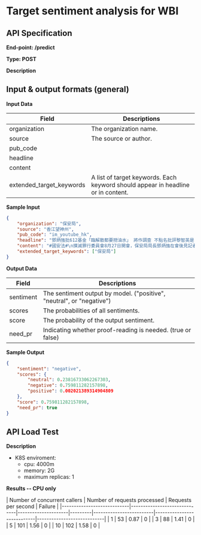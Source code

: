 # **Target sentiment analysis for WBI**

## API Specification

**End-point: /predict**

**Type: POST**

**Description**


## Input & output formats (general)


**Input Data**

| Field                    | Descriptions                                                                     |
|--------------------------|----------------------------------------------------------------------------------|
| organization             | The organization name.                                                           |
| source                   | The source or author.                                                            |
| pub_code                 |                                                                                  |
| headline                 |                                                                                  |
| content                  |                                                                                  |
| extended_target_keywords | A list of target keywords. Each keyword should appear in headline or in content. |

**Sample Input**

```json
{
    "organization": "保安局", 
    "source": "香江望神州", 
    "pub_code": "im_youtube_hk",
    "headline": "鄧炳強批612基金「臨解散都要撈油水」 將作調查 不點名批評黎智英是「主腦」",
    "content": "#國安法#\n撲滅罪行委員會8月27日開會，保安局局長鄧炳強在會後見記者",
    "extended_target_keywords": ["保安局"]
}

```

**Output Data**

| Field     | Descriptions                                                          |
|-----------|-----------------------------------------------------------------------|
| sentiment | The sentiment output by model. ("positive", "neutral", or "negative") |
| scores    | The probabilities of all sentiments.                                  |
| score     | The probability of the output sentiment.                              |
| need_pr   | Indicating whether proof-reading is needed. (true or false)           |


**Sample Output**

```json
{
    "sentiment": "negative",
    "scores": {
        "neutral": 0.23816733062267303,
        "negative": 0.759811282157898,
        "positive": 0.002021389314904809
    },
    "score": 0.759811282157898,
    "need_pr": true
}
```

## API Load Test

**Description**

* K8S enviroment: 
  * cpu: 4000m
  * memory: 2G
  * maximum replicas: 1

**Results -- CPU only**

| Number of concurrent callers | Number of requests processed | Requests per second | Failure |
|----------------------------|------------------------------|---------------------|---------|-------------------------|----------------------------|----------------------------|
| 1                         |   53                       |          0.87      | 0       | 
| 3                         |   88                       |          1.41      | 0       | 
| 5                         |   101                       |          1.56      | 0       | 
| 10                         |   102                       |          1.58      | 0       | 

